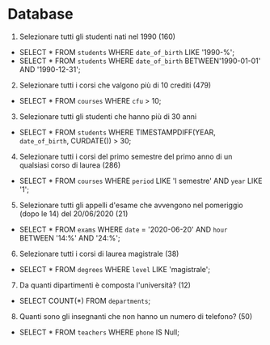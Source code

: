 # Database
1. Selezionare tutti gli studenti nati nel 1990 (160)

- SELECT * FROM `students` WHERE `date_of_birth` LIKE '1990-%';
- SELECT * FROM `students` WHERE `date_of_birth` BETWEEN'1990-01-01' AND '1990-12-31';


2. Selezionare tutti i corsi che valgono più di 10 crediti (479)

- SELECT * FROM `courses` WHERE `cfu` > 10;


3. Selezionare tutti gli studenti che hanno più di 30 anni
<!-- - SELECT YEAR(`DATE_OF_BIRTH`),YEAR(CURDATE()),YEAR(CURDATE()) - YEAR(`DATE_OF_BIRTH`) AS `eta` FROM `students`;
- SELECT YEAR(`DATE_OF_BIRTH`),YEAR(CURDATE()) FROM `students` WHERE YEAR(CURDATE()) - YEAR(`DATE_OF_BIRTH`) > 30; -->
- SELECT * FROM `students` WHERE TIMESTAMPDIFF(YEAR, `date_of_birth`, CURDATE()) > 30;


4. Selezionare tutti i corsi del primo semestre del primo anno di un qualsiasi corso di
laurea (286)

- SELECT * FROM `courses` WHERE `period` LIKE 'I semestre' AND `year` LIKE '1';


5. Selezionare tutti gli appelli d'esame che avvengono nel pomeriggio (dopo le 14) del
20/06/2020 (21)


- SELECT * FROM `exams` WHERE `date` = '2020-06-20' AND `hour` BETWEEN '14:%' AND '24:%';


6. Selezionare tutti i corsi di laurea magistrale (38)

- SELECT * FROM `degrees` WHERE `level` LIKE 'magistrale';


7. Da quanti dipartimenti è composta l'università? (12)

- SELECT COUNT(*) FROM `departments`;


8. Quanti sono gli insegnanti che non hanno un numero di telefono? (50)

- SELECT * FROM `teachers` WHERE `phone` IS Null;